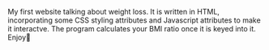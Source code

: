 My first website talking about weight loss. 
It is written in HTML, incorporating some CSS styling attributes and Javascript attributes to make it interactve. 
The program calculates your BMI ratio once it is keyed into it. 
Enjoy🤖
